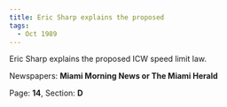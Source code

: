 ```yaml
---  
title: Eric Sharp explains the proposed  
tags:  
  - Oct 1989  
---  
```

  
Eric Sharp explains the proposed ICW speed limit law.  
  
Newspapers: **Miami Morning News or The Miami Herald**  
  
Page: **14**, Section: **D** 
